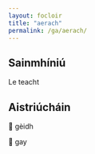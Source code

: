 ```yaml
---
layout: focloir
title: "aerach"
permalink: /ga/aerach/
---
```


## Sainmhíniú

Le teacht

## Aistriúcháin

&#x1f3f4;&#xe0067;&#xe0062;&#xe0073;&#xe0063;&#xe0074;&#xe007f; gèidh

&#x1f3f4;&#xe0067;&#xe0062;&#xe0065;&#xe006e;&#xe0067;&#xe007f; gay